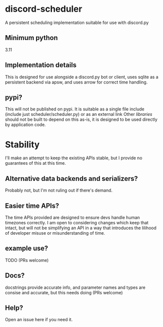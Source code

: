 # discord-scheduler

A persistent scheduling implementation suitable for use with discord.py

## Minimum python

3.11

## Implementation details

This is designed for use alongside a discord.py bot or client, uses sqlite as a persistent backend via apsw, and uses arrow for correct time handling.


## pypi?

This will not be published on pypi. It is suitable as a single file include
(include just scheduler/scheduler.py) or as an external link
Other *libraries* should not be built to depend on this as-is,
it is designed to be used directly by application code.

# Stability

I'll make an attempt to keep the existing APIs stable, but I provide no guarantees of this at this time.


## Alternative data backends and serializers?

Probably not, but I'm not ruling out if there's demand.

## Easier time APIs?

The time APIs provided are designed to ensure devs handle human timezones correctly.
I am open to considering changes which keep that intact, but will not be simplifying an API in a
way that introduces the lilihood of developer misuse or misunderstanding of time.


## example use?

TODO (PRs welcome)


## Docs?

docstrings provide accurate info, and parameter names and types are consise and accurate, but this needs doing (PRs welcome)


## Help?

Open an issue here if you need it.
